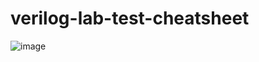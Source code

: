 # verilog-lab-test-cheatsheet
![image](https://github.com/Hakim567/verilog-lab-test-cheatsheet/assets/36406838/608a852d-86a1-40d1-ab26-fad0a599399d)
